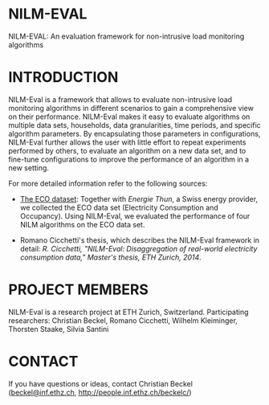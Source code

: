 # NILM-EVAL

NILM-EVAL: An evaluation framework for non-intrusive load monitoring algorithms



INTRODUCTION
============

NILM-Eval is a framework that allows to evaluate non-intrusive load monitoring algorithms in different scenarios to gain a comprehensive view on their performance.
NILM-Eval makes it easy to evaluate algorithms on multiple data sets, households, data granularities, time periods, and specific algorithm parameters.
By encapsulating those parameters in configurations, NILM-Eval further allows the user with little effort to repeat experiments performed by others, to evaluate an algorithm on a new data set, and to fine-tune configurations to improve the performance of an algorithm in a new setting.

For more detailed information refer to the following sources:

* [The ECO dataset](http://www.vs.inf.ethz.ch/res/show.html?what=eco-data): Together with *Energie Thun*, a Swiss energy provider, we collected the ECO data set (Electricity Consumption and Occupancy). Using NILM-Eval, we evaluated the performance of four NILM algorithms on the ECO data set.

* Romano Cicchetti's thesis, which describes the NILM-Eval framework in detail: *R. Cicchetti, "NILM-Eval: Disaggregation of real-world electricity consumption data," Master's thesis, ETH Zurich, 2014*.



PROJECT MEMBERS
===============

NILM-Eval is a research project at ETH Zurich, Switzerland. Participating researchers:
Christian Beckel, Romano Cicchetti, Wilhelm Kleiminger, Thorsten Staake, Silvia Santini



CONTACT
=======

If you have questions or ideas, contact Christian Beckel (beckel@inf.ethz.ch, http://people.inf.ethz.ch/beckelc/)
